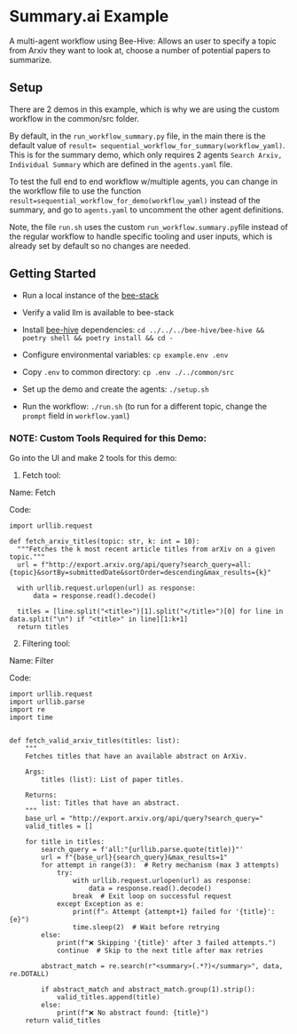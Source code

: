# Summary.ai Example

A multi-agent workflow using Bee-Hive: Allows an user to specify a topic from Arxiv they want to look at, choose a number of potential papers to summarize.

## Setup

There are 2 demos in this example, which is why we are using the custom workflow in the common/src folder.

By default, in the `run_workflow_summary.py` file, in the main there is the default value of `result= sequential_workflow_for_summary(workflow_yaml)`. This is for the summary demo, which only requires 2 agents `Search Arxiv, Individual Summary` which are defined in the `agents.yaml` file.

To test the full end to end workflow w/multiple agents, you can change in the workflow file to use the function `result=sequential_workflow_for_demo(workflow_yaml)` instead of the summary, and go to `agents.yaml` to uncomment the other agent definitions.

Note, the file `run.sh` uses the custom `run_workflow.summary.py`file instead of the regular workflow to handle specific tooling and user inputs, which is already set by default so no changes are needed.

## Getting Started

* Run a local instance of the [bee-stack](https://github.com/i-am-bee/bee-stack/blob/main/README.md)

* Verify a valid llm is available to bee-stack

* Install [bee-hive](https://github.com/i-am-bee/bee-hive) dependencies: `cd ../../../bee-hive/bee-hive && poetry shell && poetry install && cd -`

* Configure environmental variables: `cp example.env .env`

* Copy `.env` to common directory: `cp .env ./../common/src`

* Set up the demo and create the agents: `./setup.sh`

* Run the workflow: `./run.sh` (to run for a different topic, change the `prompt` field in `workflow.yaml`)

### NOTE: Custom Tools Required for this Demo:

Go into the UI and make 2 tools for this demo:

1) Fetch tool:

Name: Fetch

Code:
```
import urllib.request

def fetch_arxiv_titles(topic: str, k: int = 10):
  """Fetches the k most recent article titles from arXiv on a given topic."""
  url = f"http://export.arxiv.org/api/query?search_query=all:{topic}&sortBy=submittedDate&sortOrder=descending&max_results={k}"

  with urllib.request.urlopen(url) as response:
      data = response.read().decode()

  titles = [line.split("<title>")[1].split("</title>")[0] for line in data.split("\n") if "<title>" in line][1:k+1]
  return titles
```

2) Filtering tool:

Name: Filter

Code:
```
import urllib.request
import urllib.parse
import re
import time


def fetch_valid_arxiv_titles(titles: list):
    """
    Fetches titles that have an available abstract on ArXiv.

    Args:
        titles (list): List of paper titles.

    Returns:
        list: Titles that have an abstract.
    """
    base_url = "http://export.arxiv.org/api/query?search_query="
    valid_titles = []

    for title in titles:
        search_query = f'all:"{urllib.parse.quote(title)}"'
        url = f"{base_url}{search_query}&max_results=1"
        for attempt in range(3):  # Retry mechanism (max 3 attempts)
            try:
                with urllib.request.urlopen(url) as response:
                    data = response.read().decode()
                break  # Exit loop on successful request
            except Exception as e:
                print(f"⚠️ Attempt {attempt+1} failed for '{title}': {e}")
                time.sleep(2)  # Wait before retrying
        else:
            print(f"❌ Skipping '{title}' after 3 failed attempts.")
            continue  # Skip to the next title after max retries

        abstract_match = re.search(r"<summary>(.*?)</summary>", data, re.DOTALL)

        if abstract_match and abstract_match.group(1).strip():
            valid_titles.append(title)
        else:
            print(f"❌ No abstract found: {title}")
    return valid_titles
```